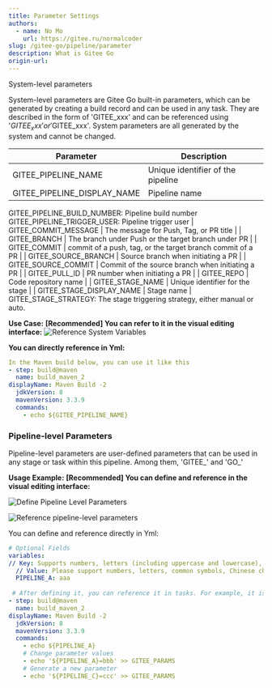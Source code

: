 ```yaml
---
title: Parameter Settings
authors:
  - name: No Mo
    url: https://gitee.ru/normalcoder
slug: /gitee-go/pipeline/parameter
description: What is Gitee Go
origin-url: 
---
```


System-level parameters

System-level parameters are Gitee Go built-in parameters, which can be generated by creating a build record and can be used in any task. They are described in the form of 'GITEE_xxx' and can be referenced using '${GITEE_xxx}' or '$GITEE_xxx'. System parameters are all generated by the system and cannot be changed.

| Parameter | Description |
| --------------------------- | --------------------------------------------- |
| GITEE_PIPELINE_NAME         | Unique identifier of the pipeline |
| GITEE_PIPELINE_DISPLAY_NAME | Pipeline name |
GITEE_PIPELINE_BUILD_NUMBER: Pipeline build number
GITEE_PIPELINE_TRIGGER_USER: Pipeline trigger user
| GITEE_COMMIT_MESSAGE | The message for Push, Tag, or PR title |
| GITEE_BRANCH | The branch under Push or the target branch under PR |
| GITEE_COMMIT | commit of a push, tag, or the target branch commit of a PR |
| GITEE_SOURCE_BRANCH         | Source branch when initiating a PR |
| GITEE_SOURCE_COMMIT         | Commit of the source branch when initiating a PR |
| GITEE_PULL_ID               | PR number when initiating a PR                  |
| GITEE_REPO                  | Code repository name                           |
| GITEE_STAGE_NAME | Unique identifier for the stage |
| GITEE_STAGE_DISPLAY_NAME | Stage name |
GITEE_STAGE_STRATEGY: The stage triggering strategy, either manual or auto.

 **Use Case:**
 **[Recommended] You can refer to it in the visual editing interface:**
![Reference System Variables](https://images.gitee.ru/uploads/images/2021/1117/180342_4a9e1f83_5192864.png)

 **You can directly reference in Yml:**

```yaml
In the Maven build below, you can use it like this
- step: build@maven
  name: build_maven_2
displayName: Maven Build -2
  jdkVersion: 8
  mavenVersion: 3.3.9
  commands:
    - echo ${GITEE_PIPELINE_NAME}
```

### Pipeline-level Parameters

Pipeline-level parameters are user-defined parameters that can be used in any stage or task within this pipeline. Among them, 'GITEE_' and 'GO_'

**Usage Example:**
**[Recommended] You can define and reference in the visual editing interface:**

![Define Pipeline Level Parameters](https://images.gitee.ru/uploads/images/2021/1117/180500_95690acb_5192864.png )

![Reference pipeline-level parameters](https://images.gitee.ru/uploads/images/2021/1118/120125_c6f26f26_5192864.png )

You can define and reference directly in Yml:

```yaml
# Optional Fields
variables:
// Key: Supports numbers, letters (including uppercase and lowercase), hyphens, underscores, does not support special characters, maximum of 32 characters, where GITEE_ and GO_ are reserved words by the system
  // Value: Please support numbers, letters, common symbols, Chinese characters, etc., up to 256 characters
  PIPELINE_A: aaa
  
 # After defining it, you can reference it in tasks. For example, it is referenced in Maven build as follows
- step: build@maven
  name: build_maven_2
displayName: Maven Build -2
  jdkVersion: 8
  mavenVersion: 3.3.9
  commands:
    - echo ${PIPELINE_A}
    # Change parameter values
    - echo '${PIPELINE_A}=bbb' >> GITEE_PARAMS
    # Generate a new parameter
    - echo '${PIPELINE_C}=ccc' >> GITEE_PARAMS
```